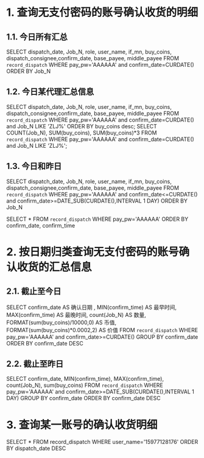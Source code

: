 # 1. 查询无支付密码的账号确认收货的明细

## 1.1. 今日所有汇总
SELECT dispatch_date, Job_N, role, user_name, if_mn, buy_coins, dispatch_consignee,confirm_date, base_payee, middle_payee  FROM `record_dispatch` WHERE pay_pw='AAAAAA' and confirm_date=CURDATE() ORDER BY Job_N

## 1.2. 今日某代理汇总信息

SELECT dispatch_date, Job_N, role, user_name, if_mn, buy_coins, dispatch_consignee,confirm_date, base_payee, middle_payee  FROM `record_dispatch` WHERE pay_pw='AAAAAA' and confirm_date=CURDATE() and Job_N LIKE 'ZLJ%' ORDER BY buy_coins desc;
SELECT COUNT(Job_N), SUM(buy_coins), SUM(buy_coins)*3  FROM `record_dispatch` WHERE pay_pw='AAAAAA' and confirm_date=CURDATE() and Job_N LIKE 'ZLJ%';

## 1.3. 今日和昨日
SELECT dispatch_date, Job_N, role, user_name, if_mn, buy_coins, dispatch_consignee,confirm_date, base_payee, middle_payee  FROM `record_dispatch` WHERE pay_pw='AAAAAA' and confirm_date<=CURDATE() and confirm_date>=DATE_SUB(CURDATE(),INTERVAL 1 DAY) ORDER BY Job_N

SELECT * FROM `record_dispatch` WHERE pay_pw='AAAAAA' ORDER BY confirm_date, confirm_time

# 2. 按日期归类查询无支付密码的账号确认收货的汇总信息

## 2.1. 截止至今日
SELECT confirm_date AS 确认日期 , MIN(confirm_time) AS 最早时间, MAX(confirm_time) AS 最晚时间, count(Job_N) AS 数量, FORMAT(sum(buy_coins)/10000,0) AS 币值, FORMAT(sum(buy_coins)*0.0002,2) AS 价值 FROM `record_dispatch` WHERE pay_pw='AAAAAA' and confirm_date>=CURDATE() GROUP BY confirm_date ORDER BY confirm_date DESC

## 2.2. 截止至昨日
SELECT confirm_date, MIN(confirm_time), MAX(confirm_time), count(Job_N), sum(buy_coins) FROM `record_dispatch` WHERE pay_pw='AAAAAA' and confirm_date>=DATE_SUB(CURDATE(),INTERVAL 1 DAY) GROUP BY confirm_date ORDER BY confirm_date DESC

# 3. 查询某一账号的确认收货明细

SELECT * FROM record_dispatch WHERE user_name='15977128176' ORDER BY dispatch_date DESC
